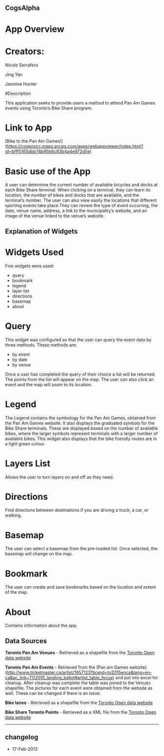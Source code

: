 ﻿
## CogsAlpha

# App Overview

# Creators:

Nicole Serrafero

Jing Yan

Jasmine Hunter

#Description

This application seeks to provide users a method to attend Pan Am Games events using Toronto’s Bike Share program.

# Link to App

[Bike to the Pan Am Games!] (https://cogsnscc.maps.arcgis.com/apps/webappviewer/index.html?id=bfff5165dbb74b95b6c83b4a4e972d5e)

# Basic use of the App

A user can determine the current number of available bicycles and docks at each Bike Share terminal. When clicking on a terminal, 
they can learn its location, the number of bikes and docks that are available, and the terminal’s number. 
The user can also view easily the locations that different sporting events take place.They can review the type
of event occurring, the date, venue name, address, a link to the municipality’s website, and an image of the venue linked to the venue’s website. 


## Explanation of Widgets

# Widgets Used

Five widgets were used:

* query
* bookmark
* legend
* layer list
* directions
* basemap
* about

# Query
This widget was configured so that the user can  query the  event data by three methods. These methods are:

* by event
* by date
* by venue

Once a user has completed the query of their choice a list will be returned. The points from the list will appear on the map. The user can also click an event and the map will zoom to its location.

# Legend
The Legend contains the symbology for the Pan Am Games, obtained from the Pan Am Games website. It also displays the graduated symbols for the Bike Share terminals. 
These are displayed based on the number of available bikes, where the larger symbols represent terminals with a larger number of available bikes. 
This widget also displays that the bike friendly routes are in a light green colour. 

# Layers List
Allows the user to turn layers on and off as they need. 

# Directions
Find directions between destinations if you are driving a truck, a car, or walking. 

# Basemap
The user can select a basemap from the pre-loaded list. Once selected, the basemap will change on the map.

# Bookmark
The user can create and save bookmarks based on the location and extent of the map.

# About
Contains information about the app.

## Data Sources

**Toronto Pan Am Venues** - Retrieved as a shapefile from the [Toronto Open data website](http://www1.toronto.ca/wps/portal/contentonly?vgnextoid=9e56e03bb8d1e310VgnVCM10000071d60f89RCRD)

**Toronto Pan Am Events** - Retrieved from the [Pan am Games website] (http://www.ticketmaster.ca/artist/1957123?brand=to2015enca&lang=en-ca&ac_link=TO2015_landing_ballot#artist_table_focus)
 and put into excel for cleanup. After cleanup was complete the table was joined to the Venues shapefile. The pictures for each event were obtained from the website as well. These can be changed if there is an issue.
 
**Bike lanes** - Retrieved as a shapefile from the [Toronto Open data website](http://www1.toronto.ca/wps/portal/contentonly?vgnextoid=9e56e03bb8d1e310VgnVCM10000071d60f89RCRD)

**Bike Share Toronto Points** - Retrieved as a XML file from the [Toronto Open data website](http://www1.toronto.ca/wps/portal/contentonly?vgnextoid=9e56e03bb8d1e310VgnVCM10000071d60f89RCRD)

----
## changelog
* 17-Feb-2013 